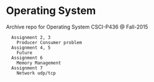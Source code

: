 # Operating System
Archive repo for Operating System CSCI-P436 @ Fall-2015

```
  Assignment 2, 3 
    Producer Consumer problem
  Assignment 4, 5 
    Future
  Assignment 6 
    Memory Management
  Assignment 7 
    Network udp/tcp
```
